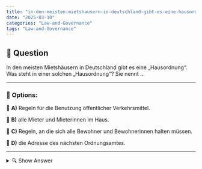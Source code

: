 ```yaml
---
title: "in-den-meisten-mietshausern-in-deutschland-gibt-es-eine-hausordnung-was-steht-in-einer-solchen-hauso"
date: "2025-03-10"
categories: "Law-and-Governance"
tags: "Law-and-Governance"
---
```


## 📌 **Question**

In den meisten Mietshäusern in Deutschland gibt es eine „Hausordnung“. Was steht in einer solchen „Hausordnung“? Sie nennt …



---

### 📝 **Options:**

🔘 **A)** Regeln für die Benutzung öffentlicher Verkehrsmittel.

🔘 **B)** alle Mieter und Mieterinnen im Haus.

🔘 **C)** Regeln, an die sich alle Bewohner und Bewohnerinnen halten müssen.

🔘 **D)** die Adresse des nächsten Ordnungsamtes.

---

<details>
  <summary>🔍 Show Answer</summary>

  <p>
💡  <b>Correct Answer:</b>  c
  </p>
  <p>
    📖<b>Explanation:</b>
    In vielen Mietshäusern in Deutschland existiert eine sogenannte „Hausordnung“. Diese regelt das Zusammenleben der Bewohner, indem sie klare Vorgaben für den Alltag festlegt. Typische Inhalte sind Ruhezeiten, Nutzung gemeinsamer Räume wie Treppenhäuser oder Waschküchen, sowie Bestimmungen zur Sauberkeit und zum Verhalten im Gebäude. Die Hausordnung dient dazu, ein harmonisches Miteinander zu gewährleisten und Konflikte zwischen den Mietern zu vermeiden. Sie ist für alle Bewohner verbindlich und Bestandteil des Mietvertrags.
  </p>
</details>
